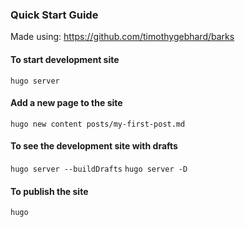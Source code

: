 ### Quick Start Guide

Made using: https://github.com/timothygebhard/barks

#### To start development site
`hugo server`

#### Add a new page to the site
`hugo new content posts/my-first-post.md`

#### To see the development site with drafts
`hugo server --buildDrafts`
`hugo server -D`

#### To publish the site
`hugo`
